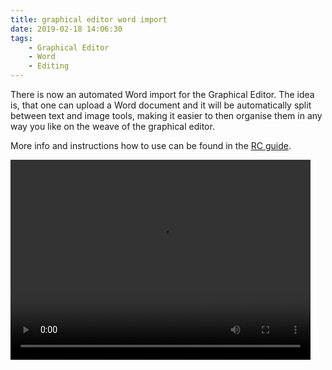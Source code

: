 ```yaml
---
title: graphical editor word import
date: 2019-02-18 14:06:30
tags: 
    - Graphical Editor
    - Word
    - Editing
---
```


There is now an automated Word import for the Graphical Editor. The idea is, that one can upload a Word document and it will be automatically split between text and image tools, making it easier to then organise them in any way you like on the weave of the graphical editor.

More info and instructions how to use can be found in the [RC guide](https://guide.researchcatalogue.net/#import-word-documents-using-simple-media-upload "link to RC guide documentation").

<video width="480" height="320" controls>
	<source src="https://sar-announcements.com/rcblog/media/Word_Import_Demo_Blog.mp4" type="video/mp4">
	</video>
